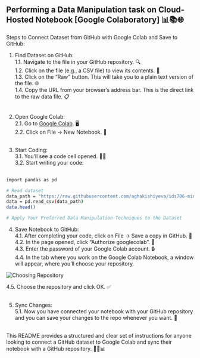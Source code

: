 ## Performing a Data Manipulation task on Cloud-Hosted Notebook [Google Colaboratory] 📊📚🌐
Steps to Connect Dataset from GitHub with Google Colab and Save to GitHub:

1. Find Dataset on GitHub:<br>
1.1. Navigate to the file in your GitHub repository. 🔍<br>
1.2. Click on the file (e.g., a CSV file) to view its contents. 📄<br>
1.3. Click on the “Raw” button. This will take you to a plain text version of the file. 🌐<br>
1.4. Copy the URL from your browser’s address bar. This is the direct link to the raw data file. 📋<br><br>


2. Open Google Colab:<br>
2.1. Go to [Google Colab](https://colab.research.google.com/). 🖥️<br>
2.2. Click on File -> New Notebook. 📓<br><br>

3. Start Coding:<br>
3.1. You’ll see a code cell opened. 👩‍💻<br>
3.2. Start writing your code:<br><br>

```bash
import pandas as pd

# Read dataset
data_path = "https://raw.githubusercontent.com/aghakishiyeva/ids706-mini-project-9/main/data/winequality-red.csv" # Replace with your link
data = pd.read_csv(data_path)
data.head()

# Apply Your Preferred Data Manipulation Techniques to the Dataset

```

4. Save Notebook to GitHub:<br>
4.1. After completing your code, click on File -> Save a copy in GitHub. 💾<br>
4.2. In the page opened, click “Authorize googlecolab”. 🔑<br>
4.3. Enter the password of your Google Colab account. 🔒<br>
4.4. In the tab where you work on the Google Colab Notebook, a window will appear, where you’ll choose your repository.<br>

![Choosing Repository](https://github.com/aghakishiyeva/ids706-mini-project-9/assets/78721466/ef15c378-558c-4222-ba29-c3a3512d8690)

4.5. Choose the repository and click OK. ✅<br><br>

5. Sync Changes:<br>
5.1. Now you have connected your notebook with your GitHub repository and you can save your changes to the repo whenever you want. 🔄<br><br>

This README provides a structured and clear set of instructions for anyone looking to connect a GitHub dataset to Google Colab and sync their notebook with a GitHub repository. 📘🔗📊
